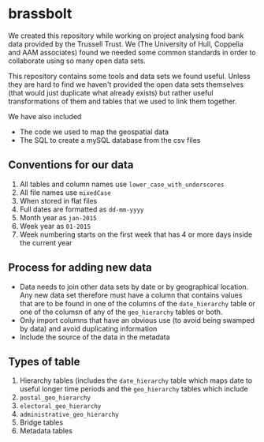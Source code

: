 # brassbolt

We created this repository while working on project analysing food bank data provided by the Trussell Trust. We (The University of Hull, Coppelia and AAM associates) found we needed some common standards in order to collaborate using so many open data sets. 

This repository contains some tools and data sets we found useful. Unless they are hard to find we haven't provided the open data sets themselves (that would just duplicate what already exists) but rather useful transformations of them and tables that we used to link them together. 

We have also included 

* The code we used to map the geospatial data 
* The SQL to create a mySQL database from the csv files

## Conventions for our data

1. All tables and column names use `lower_case_with_underscores`
2. All file names use `mixedCase`
3. When stored in flat files
  1. Full dates are formatted as `dd-mm-yyyy`
  2. Month year as `jan-2015`
  3. Week year as `01-2015`
4. Week numbering starts on the first week that has 4 or more days inside the current year


## Process for adding new data

* Data needs to join other data sets by date or by geographical location. Any new data set therefore must have a column that contains values that are to be found in one of the columns of the `date_hierarchy` table or one of the columsn of any of the `geo_hierarchy` tables or both.
* Only import columns that have an obvious use (to avoid being swamped by data) and avoid duplicating information
* Include the source of the data in the metadata 



## Types of table

1. Hierarchy tables (includes the `date_hierarchy` table which maps date to useful longer time periods and the `geo_hierarchy` tables which include 
  1. `postal_geo_hierarchy`
  2. `electoral_geo_hierarchy`
  3. `administrative_geo_hierarchy`
2. Bridge tables
3. Metadata tables













